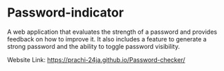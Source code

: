 # Password-indicator

A web application that evaluates the strength of a password and provides feedback on how to improve it. It also includes a feature to generate a strong password and the ability to toggle password visibility.

Website Link: https://prachi-24ja.github.io/Password-checker/
